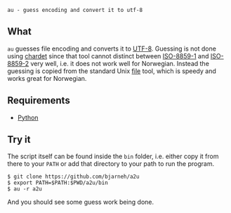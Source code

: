 
    au - guess encoding and convert it to utf-8


## What ##

`au` guesses file encoding and converts it to [UTF-8][3].
Guessing is not done using [chardet][4] since that tool
cannot distinct between [ISO-8859-1][6] and [ISO-8859-2][5]
very well, i.e. it does not work well for Norwegian.
Instead the guessing is copied from the standard Unix [file][1]
tool, which is speedy and works great for Norwegian.


## Requirements ##

- [Python][2]


## Try it ##

The script itself can be found inside the `bin` folder, i.e.
either copy it from there to your `PATH` or add that directory
to your path to run the program.

    $ git clone https://github.com/bjarneh/a2u
    $ export PATH=$PATH:$PWD/a2u/bin
    $ au -r a2u

And you should see some guess work being done.

[1]: https://github.com/glensc/file "File Github Repo"
[2]: http://python.org "Python Official Website"
[3]: http://en.wikipedia.org/wiki/UTF-8 "Wikipedia UTF-8 Page"
[4]: http://pypi.python.org/pypi/chardet "Python Chardet Package"
[5]: http://en.wikipedia.org/wiki/ISO/IEC_8859-2 "ISO-8859-2 Wikipedia Page"
[6]: http://en.wikipedia.org/wiki/ISO/IEC_8859-1 "ISO-8859-1 Wikipedia Page"
